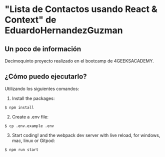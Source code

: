 # "Lista de Contactos usando React & Context" de EduardoHernandezGuzman

## Un poco de información
Decimoquinto proyecto realizado en el bootcamp de 4GEEKSACADEMY.   

## ¿Cómo puedo ejecutarlo?

Utilizando los siguientes comandos:

1. Install the packages:
```
$ npm install
```
2. Create a .env file:
```
$ cp .env.example .env
```
3. Start coding! and the webpack dev server with live reload, for windows, mac, linux or Gitpod:

```bash
$ npm run start
```
